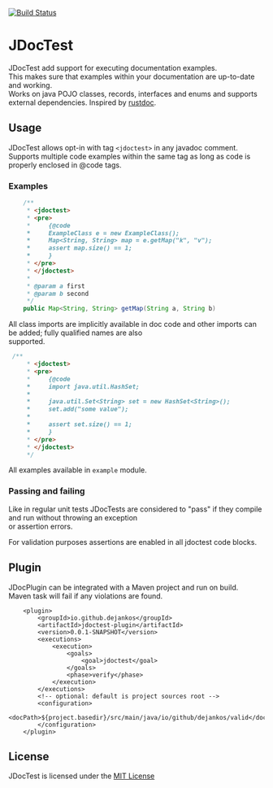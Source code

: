 [![Build Status](https://app.travis-ci.com/dejankos/jdoctest.svg?branch=main)](https://app.travis-ci.com/dejankos/jdoctest)

# JDocTest

JDocTest add support for executing documentation examples.  
This makes sure that examples within your documentation are up-to-date and working.  
Works on java POJO classes, records, interfaces and enums and supports external dependencies.
Inspired by [rustdoc](https://doc.rust-lang.org/rustdoc/documentation-tests.html#documentation-tests).

## Usage

JDocTest allows opt-in with tag `<jdoctest>` in any javadoc comment. Supports multiple code examples within the same tag
as long as code is properly enclosed in @code tags.  

### Examples

```java 
    /**
     * <jdoctest>
     * <pre>
     *     {@code
     *     ExampleClass e = new ExampleClass();
     *     Map<String, String> map = e.getMap("k", "v");
     *     assert map.size() == 1;
     *     }
     * </pre>
     * </jdoctest>
     *
     * @param a first
     * @param b second
     */
    public Map<String, String> getMap(String a, String b) 
```

All class imports are implicitly available in doc code and other imports can be added; fully qualified names are also  
supported.

```java 
 /**
     * <jdoctest>
     * <pre>
     *     {@code
     *     import java.util.HashSet;
     *
     *     java.util.Set<String> set = new HashSet<String>();
     *     set.add("some value");
     *
     *     assert set.size() == 1;
     *     }
     * </pre>
     * </jdoctest>
     */
```
All examples available in `example` module.  

### Passing and failing

Like in regular unit tests JDocTests are considered to "pass" if they compile and run without throwing an exception  
or assertion errors.

For validation purposes assertions are enabled in all jdoctest code blocks.

## Plugin

JDocPlugin can be integrated with a Maven project and run on build.  
Maven task will fail if any violations are found.  
```
    <plugin>
        <groupId>io.github.dejankos</groupId>
        <artifactId>jdoctest-plugin</artifactId>
        <version>0.0.1-SNAPSHOT</version>
        <executions>
            <execution>
                <goals>
                    <goal>jdoctest</goal>
                </goals>
                <phase>verify</phase>
            </execution>
        </executions>
        <!-- optional: default is project sources root -->
        <configuration>
            <docPath>${project.basedir}/src/main/java/io/github/dejankos/valid</docPath>
        </configuration>
    </plugin>
```

## License

JDocTest is licensed under the [MIT License](https://opensource.org/licenses/MIT)
